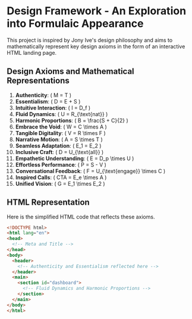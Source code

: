 # Design Framework - An Exploration into Formulaic Appearance

This project is inspired by Jony Ive's design philosophy and aims to mathematically represent key design axioms in the form of an interactive HTML landing page.

## Design Axioms and Mathematical Representations

1. **Authenticity**: \( M = T \)
2. **Essentialism**: \( D = E + S \)
3. **Intuitive Interaction**: \( I = D_f \)
4. **Fluid Dynamics**: \( U = R_{\text{nat}} \)
5. **Harmonic Proportions**: \( B = \frac{S + C}{2} \)
6. **Embrace the Void**: \( W = C \times A \)
7. **Tangible Digitality**: \( V = R \times F \)
8. **Narrative Motion**: \( A = S \times T \)
9. **Seamless Adaptation**: \( E_1 = E_2 \)
10. **Inclusive Craft**: \( D = U_{\text{all}} \)
11. **Empathetic Understanding**: \( E = D_p \times U \)
12. **Effortless Performance**: \( P = S - V \)
13. **Conversational Feedback**: \( F = U_{\text{engage}} \times C \)
14. **Inspired Calls**: \( CTA = E_e \times A \)
15. **Unified Vision**: \( G = E_1 \times E_2 \)

## HTML Representation

Here is the simplified HTML code that reflects these axioms.

```html
<!DOCTYPE html>
<html lang="en">
<head>
  <!-- Meta and Title -->
</head>
<body>
  <header>
    <!-- Authenticity and Essentialism reflected here -->
  </header>
  <main>
    <section id="dashboard">
      <!-- Fluid Dynamics and Harmonic Proportions -->
    </section>
  </main>
</body>
</html>
